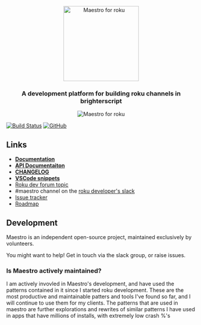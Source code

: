 <p align="center">
  <img src="images/logo.png" alt="Maestro for roku" width="200" height="200"/>
</p>
<h3 align="center">
A development platform for building roku channels in brighterscript
</h3>
<p align="center">
  <img src="images/exampleImage.png" alt="Maestro for roku" />
</p>

[![Build Status](https://travis-ci.org/georgejecook/maestro.svg?branch=master)](https://travis-ci.org/georgejecook/maestro)
[![GitHub](https://img.shields.io/github/release/georgejecook/maestro.svg?style=flat-square)](https://github.com/georgejecook/meastro/releases) 

## Links
 - **[Documentation](docs/index.md)**
 - **[API Documentaiton](https://georgejecook.github.io/maestro)**
 - **[CHANGELOG](CHANGELOG.md)**
 - **[VSCode snippets](docs/vsCodeSnippets.md)**
 - [Roku dev forum topic](https://forums.roku.com/viewforum.php?f=34)
 - \#maestro channel on the [roku developer's slack](https://join.slack.com/t/rokudevelopers/shared_invite/enQtMzgyODg0ODY0NDM5LTc2ZDdhZWI2MDBmYjcwYTk5MmE1MTYwMTA2NGVjZmJiNWM4ZWY2MjY1MDY0MmViNmQ1ZWRmMWUzYTVhNzJiY2M)
 - [Issue tracker](https://github.com/georgejecook/maestro/issues)
 - [Roadmap](ROADMAP.md)

## Development

Maestro is an independent open-source project, maintained exclusively by volunteers.

You might want to help! Get in touch via the slack group, or raise issues.

### Is Maestro actively maintained?

I am actively invovled in Maestro's development, and have used the patterns contained in it since I started roku development. These are the most productive and maintainable patters and tools I've found so far, and I will continue to use them for my clients. The patterns that are used in maestro are further explorations and rewrites of similar patterns I have used in apps that have millions of installs, with extremely low crash %'s
